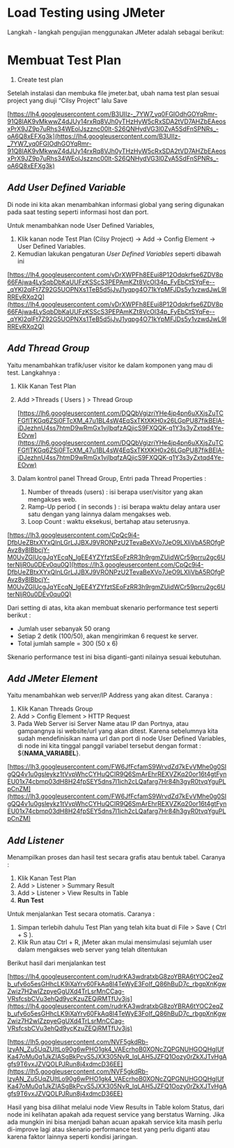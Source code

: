 # Load Testing using JMeter

Langkah - langkah pengujian menggunakan JMeter adalah sebagai berikut:

# **Membuat Test Plan**

1. Create test plan

Setelah instalasi dan membuka file jmeter.bat, ubah nama test plan sesuai project yang diuji “Cilsy Project” lalu Save

[https://lh4.googleusercontent.com/B3UIIz-_7YW7_yq0FGIOdhGOYqRmr-91Q8lAK9vMkwwZ4dJUy14rxRq8VJh0yTHzHyW5cRxSDA2tVD7AHZbEAeosxPrX9JZ9p7uRhs34WEolJszznc00lt-S26QNHydVG3l0ZvA5SdFnSPNRs_-oA6Q8xEFXg3k](https://lh4.googleusercontent.com/B3UIIz-_7YW7_yq0FGIOdhGOYqRmr-91Q8lAK9vMkwwZ4dJUy14rxRq8VJh0yTHzHyW5cRxSDA2tVD7AHZbEAeosxPrX9JZ9p7uRhs34WEolJszznc00lt-S26QNHydVG3l0ZvA5SdFnSPNRs_-oA6Q8xEFXg3k)

## ***Add User Defined Variable***

Di node ini kita akan menambahkan informasi global yang sering digunakan pada saat testing seperti informasi host dan port.

Untuk menambahkan node User Defined Variables,

1. Klik kanan node Test Plan (Cilsy Project) -> Add -> Config Element -> User Defined Variables.
2. Kemudian lakukan pengaturan *User Defined Variables* seperti dibawah ini

[https://lh4.googleusercontent.com/vDrXWPFh8EEui8P12Odqkrfse6ZDV8p66FAjwa4LySqbDbKaUUFzKSScS3PEPAmKZt8VcOl34p_FyEbCtSYqFe--_qYKl2qlFt7Z92G5UOPNXs1TeB5d5jJvJ1yqpg4O71kYpMFJDs5y1vzwdJwL9lRREvRXq2Q](https://lh4.googleusercontent.com/vDrXWPFh8EEui8P12Odqkrfse6ZDV8p66FAjwa4LySqbDbKaUUFzKSScS3PEPAmKZt8VcOl34p_FyEbCtSYqFe--_qYKl2qlFt7Z92G5UOPNXs1TeB5d5jJvJ1yqpg4O71kYpMFJDs5y1vzwdJwL9lRREvRXq2Q)

## ***Add Thread Group***

Yaitu menambahkan trafik/user visitor ke dalam komponen yang mau di test. Langkahnya :

1. Klik Kanan Test Plan
2. Add >Threads ( Users ) > Thread Group
    
    [https://lh6.googleusercontent.com/DQQbVgizriYHe4jp4pn6uXXjsZuTCFGflTKGq6ZSj0FTcXM_47u1BL4sW4EqSxTKtXKH0x26LGpPU87fikBElA-iDJezhnU4ss7htmD9wRmGx1vjIbqfzAQjicS9FXQQK-q1Y3s3yZxtqd4Ye-EOvw](https://lh6.googleusercontent.com/DQQbVgizriYHe4jp4pn6uXXjsZuTCFGflTKGq6ZSj0FTcXM_47u1BL4sW4EqSxTKtXKH0x26LGpPU87fikBElA-iDJezhnU4ss7htmD9wRmGx1vjIbqfzAQjicS9FXQQK-q1Y3s3yZxtqd4Ye-EOvw)
    
3. Dalam kontrol panel Thread Group, Entri pada Thread Properties :
    1. Number of threads (users) : isi berapa user/visitor yang akan mengakses web.
    2. Ramp-Up period ( in seconds ) : isi berapa waktu delay antara user satu dengan yang lainnya dalam mengakses web.
    3. Loop Count : waktu eksekusi, bertahap atau seterusnya.

[https://lh3.googleusercontent.com/CpQc9i4-DfbUeZBtxXYxQlnLGrLJJBXJ9VRONPzU2TevaBeXVo7JeO9LXliVbA5ROfgPAvz8y8IBbcjY-M0UvZGlUcgJqYEcqN_lgEE4YZYfztSEoFzRR3h9rgmZUidWCr59prru2gc6UterNljR0u0DEv0qu0Q](https://lh3.googleusercontent.com/CpQc9i4-DfbUeZBtxXYxQlnLGrLJJBXJ9VRONPzU2TevaBeXVo7JeO9LXliVbA5ROfgPAvz8y8IBbcjY-M0UvZGlUcgJqYEcqN_lgEE4YZYfztSEoFzRR3h9rgmZUidWCr59prru2gc6UterNljR0u0DEv0qu0Q)

Dari setting di atas, kita akan membuat skenario performance test seperti berikut :

- Jumlah user sebanyak 50 orang
- Setiap 2 detik (100/50), akan mengirimkan 6 request ke server.
- Total jumlah sample = 300 (50 x 6)

Skenario performance test ini bisa diganti-ganti nilainya sesuai kebutuhan.

## ***Add JMeter Element***

Yaitu menambahkan web server/IP Address yang akan ditest. Caranya :

1. Klik Kanan Threads Group
2. Add > Config Element > HTTP Request
3. Pada Web Server isi Server Name atau IP dan Portnya, atau gampangnya isi website/url yang akan ditest. Karena sebelumnya kita sudah mendefinisikan nama url dan port di node User Defined Variables, di node ini kita tinggal panggil variabel tersebut dengan format : ${**NAMA_VARIABEL**}.

[https://lh3.googleusercontent.com/FW6JfFcfamS9WrvdZd7kEvVMhe0g0SIgQQ4v1u0gsleykz1tVvpWhcCYHuQCIR9Q6SmArEhrREXVZKq20or16t4gtFynEU01x74cbmp03dH8H24fpSEY5dns7l1ich2cLQafarg7Hr84h3gyR0tvqYguPLpCnZM](https://lh3.googleusercontent.com/FW6JfFcfamS9WrvdZd7kEvVMhe0g0SIgQQ4v1u0gsleykz1tVvpWhcCYHuQCIR9Q6SmArEhrREXVZKq20or16t4gtFynEU01x74cbmp03dH8H24fpSEY5dns7l1ich2cLQafarg7Hr84h3gyR0tvqYguPLpCnZM)

## ***Add Listener***

Menampilkan proses dan hasil test secara grafis atau bentuk tabel. Caranya :

1. Klik Kanan Test Plan
2. Add > Listener > Summary Result
3. Add > Listener > View Results in Table
4. **Run Test**

Untuk menjalankan Test secara otomatis. Caranya :

1. Simpan terlebih dahulu Test Plan yang telah kita buat di File > Save ( Ctrl + S ).
2. Klik Run atau Ctrl + R, jMeter akan mulai mensimulasi sejumlah user dalam mengakses web server yang telah ditentukan

Berikut hasil dari menjalankan test

[https://lh4.googleusercontent.com/rudrKA3wdratxbG8zoYBRA6tYOC2eqZb_ufv6o5esGHhcLK9iXaYrv60FkAq8l4TeWyE3FoIf_Q86hBuD7c_rbgpXnKgwZwiz7H2wIZzpyeGgUXd4TrLsrMnCCag-VRsfcsbCVu3ehQd9ycKzuZEQjRMTfUv3js](https://lh4.googleusercontent.com/rudrKA3wdratxbG8zoYBRA6tYOC2eqZb_ufv6o5esGHhcLK9iXaYrv60FkAq8l4TeWyE3FoIf_Q86hBuD7c_rbgpXnKgwZwiz7H2wIZzpyeGgUXd4TrLsrMnCCag-VRsfcsbCVu3ehQd9ycKzuZEQjRMTfUv3js)

[https://lh5.googleusercontent.com/NVF5gkdRb-lzyAN_Zu5UqZUItLo90g6wPHO1gk4_VAEcrhoB0XONcZQPGNUHGOQHgIUfKa47oMu0q1JkZIASgBkPcvS5JXX305NvR_IqLAH5JZFQ1Oozy0rZkXJTvHgAgfs9T6vxJZVQOLPJRun8j4xdmcD36EE](https://lh5.googleusercontent.com/NVF5gkdRb-lzyAN_Zu5UqZUItLo90g6wPHO1gk4_VAEcrhoB0XONcZQPGNUHGOQHgIUfKa47oMu0q1JkZIASgBkPcvS5JXX305NvR_IqLAH5JZFQ1Oozy0rZkXJTvHgAgfs9T6vxJZVQOLPJRun8j4xdmcD36EE)

Hasil yang bisa dilihat melalui node View Results in Table kolom Status, dari node ini kelihatan apakah ada request service yang berstatus Warning. Jika ada mungkin ini bisa menjadi bahan acuan apakah service kita masih perlu di-improve lagi atau skenario performance test yang perlu diganti atau karena faktor lainnya seperti kondisi jaringan.